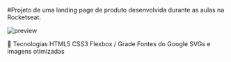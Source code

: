 
#Projeto de uma landing page de produto desenvolvida durante as aulas na Rocketseat.

![preview](https://github.com/user-attachments/assets/d90b26ec-ccfd-4033-b2a9-ec71f2e6ac0b)


🚀 Tecnologias
HTML5
CSS3
Flexbox / Grade 
Fontes do Google
SVGs e imagens otimizadas
